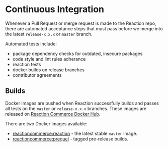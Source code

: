 # Continuous Integration

Whenever a Pull Request or merge request is made to the Reaction repo, there are automated acceptance steps that must pass before we merge into the latest `release-x.x.x` or `master` branch.

Automated tests include:

-   package dependency checks for outdated, insecure packages
-   code style and lint rules adherance
-   reaction tests
-   docker builds on release branches
-   contributor agreements

## Builds

Docker images are pushed when Reaction successfully builds and passes all tests on the `master` or `release-x.x.x` branches. These images are released on [Reaction Commerce Docker Hub](https://hub.docker.com/u/reactioncommerce/).

There are two Docker images available:

-   [reactioncommerce:reaction](https://hub.docker.com/r/reactioncommerce/reaction/) - the latest stable `master` image.
-   [reactioncommerce:prequel](https://hub.docker.com/r/reactioncommerce/prequel/) - tagged pre-release builds.
